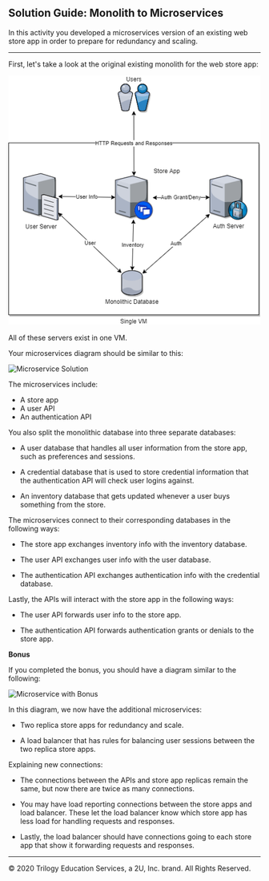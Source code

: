 ## Solution Guide: Monolith to Microservices

In this activity you developed a microservices version of an existing web store app in order to prepare for redundancy and scaling.

---

First, let's take a look at the original existing monolith for the web store app:

![Monolith](../../Images/Activity_1_Unsolved.png)

All of these servers exist in one VM.

Your microservices diagram should be similar to this:

![Microservice Solution](../../Images/Activity_1_Solution_No_Bonus.png)

The microservices include:

- A store app
- A user API
- An authentication API

You also split the monolithic database into three separate databases:

- A user database that handles all user information from the store app, such as preferences and sessions.

- A credential database that is used to store credential information that the authentication API will check user logins against.

- An inventory database that gets updated whenever a user buys something from the store.

The microservices connect to their corresponding databases in the following ways:

- The store app exchanges inventory info with the inventory database.

- The user API exchanges user info with the user database.

- The authentication API exchanges authentication info with the credential database.

Lastly, the APIs will interact with the store app in the following ways:

- The user API forwards user info to the store app.

- The authentication API forwards authentication grants or denials to the store app.


**Bonus**

If you completed the bonus, you should have a diagram similar to the following:

![Microservice with Bonus](../../Images/Activity_1_Solution.png)

In this diagram, we now have the additional microservices:

- Two replica store apps for redundancy and scale.

- A load balancer that has rules for balancing user sessions between the two replica store apps.

Explaining new connections:

- The connections between the APIs and store app replicas remain the same, but now there are twice as many connections.

- You may have load reporting connections between the store apps and load balancer. These let the load balancer know which store app has less load for handling requests and responses.

- Lastly, the load balancer should have connections going to each store app that show it forwarding requests and responses.

  
---
© 2020 Trilogy Education Services, a 2U, Inc. brand. All Rights Reserved.
